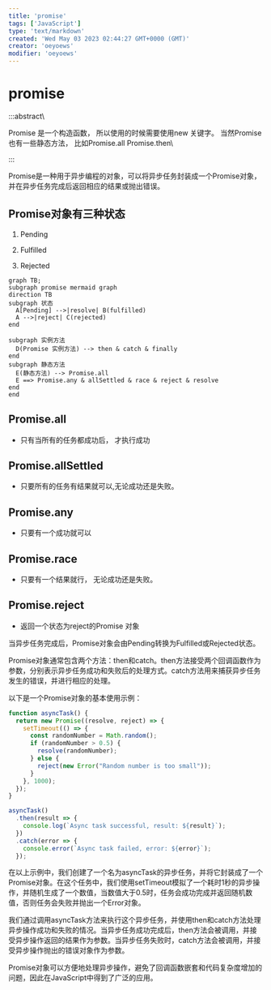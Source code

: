 ```yaml
---
title: 'promise'
tags: ['JavaScript']
type: 'text/markdown'
created: 'Wed May 03 2023 02:44:27 GMT+0000 (GMT)'
creator: 'oeyoews'
modifier: 'oeyoews'
---
```


# promise

:::abstract\

Promise 是一个构造函数， 所以使用的时候需要使用new 关键字。 当然Promise 也有一些静态方法， 比如Promise.all Promise.then\

:::

Promise是一种用于异步编程的对象，可以将异步任务封装成一个Promise对象，并在异步任务完成后返回相应的结果或抛出错误。

## Promise对象有三种状态

1. Pending

1. Fulfilled

1. Rejected

```
graph TB;
subgraph promise mermaid graph
direction TB
subgraph 状态
  A[Pending] -->|resolve| B(fulfilled)
  A -->|reject| C(rejected)
end

subgraph 实例方法
  D(Promise 实例方法) --> then & catch & finally
end
subgraph 静态方法
  E(静态方法) --> Promise.all
  E ==> Promise.any & allSettled & race & reject & resolve
end
end
```

## Promise.all

* 只有当所有的任务都成功后， 才执行成功

## Promise.allSettled

* 只要所有的任务有结果就可以,无论成功还是失败。

## Promise.any

* 只要有一个成功就可以

## Promise.race

* 只要有一个结果就行， 无论成功还是失败。

## Promise.reject

* 返回一个状态为reject的Promise 对象

当异步任务完成后，Promise对象会由Pending转换为Fulfilled或Rejected状态。

Promise对象通常包含两个方法：then和catch。then方法接受两个回调函数作为参数，分别表示异步任务成功和失败后的处理方式。catch方法用来捕获异步任务发生的错误，并进行相应的处理。

以下是一个Promise对象的基本使用示例：

```javascript
function asyncTask() {
  return new Promise((resolve, reject) => {
    setTimeout(() => {
      const randomNumber = Math.random();
      if (randomNumber > 0.5) {
        resolve(randomNumber);
      } else {
        reject(new Error("Random number is too small"));
      }
    }, 1000);
  });
}

asyncTask()
  .then(result => {
    console.log(`Async task successful, result: ${result}`);
  })
  .catch(error => {
    console.error(`Async task failed, error: ${error}`);
  });
```

在以上示例中，我们创建了一个名为asyncTask的异步任务，并将它封装成了一个Promise对象。在这个任务中，我们使用setTimeout模拟了一个耗时1秒的异步操作，并随机生成了一个数值，当数值大于0.5时，任务会成功完成并返回随机数值，否则任务会失败并抛出一个Error对象。

我们通过调用asyncTask方法来执行这个异步任务，并使用then和catch方法处理异步操作成功和失败的情况。当异步任务成功完成后，then方法会被调用，并接受异步操作返回的结果作为参数。当异步任务失败时，catch方法会被调用，并接受异步操作抛出的错误对象作为参数。

Promise对象可以方便地处理异步操作，避免了回调函数嵌套和代码复杂度增加的问题，因此在JavaScript中得到了广泛的应用。
